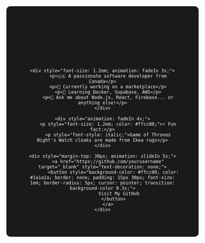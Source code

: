 <div style="font-family: Arial, sans-serif; text-align: center; background-color: #1a1a1a; color: #f2f2f2; padding: 50px; border-radius: 10px;">
    <h1 style="font-size: 2.5em; animation: fadeIn 2s;">👋 Hi, I'm [Your Name]!</h1>
    
    <div style="font-size: 1.2em; animation: fadeIn 3s;">
        <p>🇨🇦 A passionate software developer from Canada</p>
        <p>🔭 Currently working on a marketplace</p>
        <p>🌱 Learning Docker, Supabase, AWS</p>
        <p>💬 Ask me about Node.js, React, Firebase... or anything else!</p>
    </div>
    
    <div style="animation: fadeIn 4s;">
        <p style="font-size: 1.2em; color: #ffcc00;">⚡ Fun fact:</p>
        <p style="font-style: italic;">Game of Thrones Night's Watch cloaks are made from Ikea rugs</p>
    </div>
    
    <div style="margin-top: 30px; animation: slideIn 5s;">
        <a href="https://github.com/yourusername" target="_blank" style="text-decoration: none;">
            <button style="background-color: #ffcc00; color: #1a1a1a; border: none; padding: 15px 30px; font-size: 1em; border-radius: 5px; cursor: pointer; transition: background-color 0.3s;">
                Visit My GitHub
            </button>
        </a>
    </div>
</div>

<style>
@keyframes fadeIn {
    from { opacity: 0; }
    to { opacity: 1; }
}

@keyframes slideIn {
    from { transform: translateY(50px); opacity: 0; }
    to { transform: translateY(0); opacity: 1; }
}

button:hover {
    background-color: #e6b800;
}
</style>
